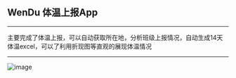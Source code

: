 ## WenDu 体温上报App
****
主要完成了体温上报，可以自动获取所在地，分析班级上报情况，自动生成14天体温excel，可以了利用折现图等直观的展现体温情况
****
![image](https://user-images.githubusercontent.com/72775891/187935396-6bc867de-78af-4992-a6ed-2b5a1a12994c.png)
